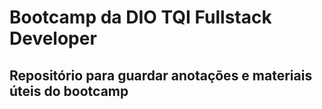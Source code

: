 # Bootcamp da DIO TQI Fullstack Developer
## Repositório para guardar anotações e materiais úteis do bootcamp
